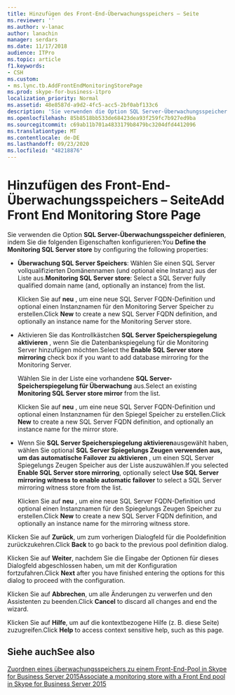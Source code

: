 ```yaml
---
title: Hinzufügen des Front-End-Überwachungsspeichers – Seite
ms.reviewer: ''
ms.author: v-lanac
author: lanachin
manager: serdars
ms.date: 11/17/2018
audience: ITPro
ms.topic: article
f1.keywords:
- CSH
ms.custom:
- ms.lync.tb.AddFrontEndMonitoringStorePage
ms.prod: skype-for-business-itpro
localization_priority: Normal
ms.assetid: 48e8587d-a9d2-4fc5-acc5-2bf0abf133c6
description: 'Sie verwenden die Option SQL Server-Überwachungsspeicher definieren, indem Sie die folgenden Eigenschaften konfigurieren:'
ms.openlocfilehash: 85b8518bb533de68423dea93f259fc7b927ed9ba
ms.sourcegitcommit: c69ab11b701a4833179b8479bc3204dfd4412096
ms.translationtype: MT
ms.contentlocale: de-DE
ms.lasthandoff: 09/23/2020
ms.locfileid: "48218876"
---
```

# <a name="add-front-end-monitoring-store-page"></a><span data-ttu-id="f1d3a-103">Hinzufügen des Front-End-Überwachungsspeichers – Seite</span><span class="sxs-lookup"><span data-stu-id="f1d3a-103">Add Front End Monitoring Store Page</span></span>
 
<span data-ttu-id="f1d3a-104">Sie verwenden die Option **SQL Server-Überwachungsspeicher definieren**, indem Sie die folgenden Eigenschaften konfigurieren:</span><span class="sxs-lookup"><span data-stu-id="f1d3a-104">You **Define the Monitoring SQL Server store** by configuring the following properties:</span></span>
  
- <span data-ttu-id="f1d3a-105">**Überwachung SQL Server Speichers**: Wählen Sie einen SQL Server vollqualifizierten Domänennamen (und optional eine Instanz) aus der Liste aus.</span><span class="sxs-lookup"><span data-stu-id="f1d3a-105">**Monitoring SQL Server store**: Select a SQL Server fully qualified domain name (and, optionally an instance) from the list.</span></span>
    
    <span data-ttu-id="f1d3a-106">Klicken Sie auf **neu** , um eine neue SQL Server FQDN-Definition und optional einen Instanznamen für den Monitoring Server Speicher zu erstellen.</span><span class="sxs-lookup"><span data-stu-id="f1d3a-106">Click **New** to create a new SQL Server FQDN definition, and optionally an instance name for the Monitoring Server store.</span></span>
    
- <span data-ttu-id="f1d3a-107">Aktivieren Sie das Kontrollkästchen **SQL Server Speicherspiegelung aktivieren** , wenn Sie die Datenbankspiegelung für die Monitoring Server hinzufügen möchten.</span><span class="sxs-lookup"><span data-stu-id="f1d3a-107">Select the **Enable SQL Server store mirroring** check box if you want to add database mirroring for the Monitoring Server.</span></span>
    
    <span data-ttu-id="f1d3a-108">Wählen Sie in der Liste eine vorhandene **SQL Server-Speicherspiegelung für Überwachung** aus.</span><span class="sxs-lookup"><span data-stu-id="f1d3a-108">Select an existing **Monitoring SQL Server store mirror** from the list.</span></span>
    
    <span data-ttu-id="f1d3a-109">Klicken Sie auf **neu** , um eine neue SQL Server FQDN-Definition und optional einen Instanznamen für den Spiegel Speicher zu erstellen.</span><span class="sxs-lookup"><span data-stu-id="f1d3a-109">Click **New** to create a new SQL Server FQDN definition, and optionally an instance name for the mirror store.</span></span>
    
- <span data-ttu-id="f1d3a-110">Wenn Sie **SQL Server Speicherspiegelung aktivieren**ausgewählt haben, wählen Sie optional **SQL Server Spiegelungs Zeugen verwenden aus, um das automatische Failover zu aktivieren** , um einen SQL Server Spiegelungs Zeugen Speicher aus der Liste auszuwählen.</span><span class="sxs-lookup"><span data-stu-id="f1d3a-110">If you selected **Enable SQL Server store mirroring**, optionally select **Use SQL Server mirroring witness to enable automatic failover** to select a SQL Server mirroring witness store from the list.</span></span>
    
    <span data-ttu-id="f1d3a-111">Klicken Sie auf **neu** , um eine neue SQL Server FQDN-Definition und optional einen Instanznamen für den Spiegelungs Zeugen Speicher zu erstellen.</span><span class="sxs-lookup"><span data-stu-id="f1d3a-111">Click **New** to create a new SQL Server FQDN definition, and optionally an instance name for the mirroring witness store.</span></span>
    
<span data-ttu-id="f1d3a-112">Klicken Sie auf **Zurück**, um zum vorherigen Dialogfeld für die Pooldefinition zurückzukehren.</span><span class="sxs-lookup"><span data-stu-id="f1d3a-112">Click **Back** to go back to the previous pool definition dialog.</span></span>
  
<span data-ttu-id="f1d3a-113">Klicken Sie auf **Weiter**, nachdem Sie die Eingabe der Optionen für dieses Dialogfeld abgeschlossen haben, um mit der Konfiguration fortzufahren.</span><span class="sxs-lookup"><span data-stu-id="f1d3a-113">Click **Next** after you have finished entering the options for this dialog to proceed with the configuration.</span></span>
  
<span data-ttu-id="f1d3a-114">Klicken Sie auf **Abbrechen**, um alle Änderungen zu verwerfen und den Assistenten zu beenden.</span><span class="sxs-lookup"><span data-stu-id="f1d3a-114">Click **Cancel** to discard all changes and end the wizard.</span></span>
  
<span data-ttu-id="f1d3a-115">Klicken Sie auf **Hilfe**, um auf die kontextbezogene Hilfe (z. B. diese Seite) zuzugreifen.</span><span class="sxs-lookup"><span data-stu-id="f1d3a-115">Click **Help** to access context sensitive help, such as this page.</span></span>
  
## <a name="see-also"></a><span data-ttu-id="f1d3a-116">Siehe auch</span><span class="sxs-lookup"><span data-stu-id="f1d3a-116">See also</span></span>

[<span data-ttu-id="f1d3a-117">Zuordnen eines überwachungsspeichers zu einem Front-End-Pool in Skype for Business Server 2015</span><span class="sxs-lookup"><span data-stu-id="f1d3a-117">Associate a monitoring store with a Front End pool in Skype for Business Server 2015</span></span>](../../deploy/deploy-monitoring/associate-a-monitoring-store.md)
